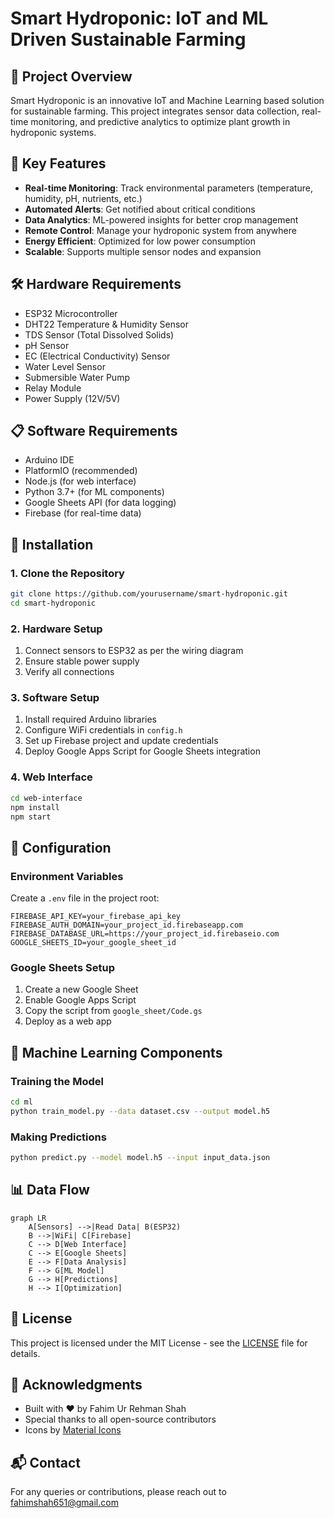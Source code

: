 # Smart Hydroponic: IoT and ML Driven Sustainable Farming


## 🌱 Project Overview

Smart Hydroponic is an innovative IoT and Machine Learning based solution for sustainable farming. This project integrates sensor data collection, real-time monitoring, and predictive analytics to optimize plant growth in hydroponic systems.

## 🚀 Key Features

- **Real-time Monitoring**: Track environmental parameters (temperature, humidity, pH, nutrients, etc.)
- **Automated Alerts**: Get notified about critical conditions
- **Data Analytics**: ML-powered insights for better crop management
- **Remote Control**: Manage your hydroponic system from anywhere
- **Energy Efficient**: Optimized for low power consumption
- **Scalable**: Supports multiple sensor nodes and expansion

## 🛠️ Hardware Requirements

- ESP32 Microcontroller
- DHT22 Temperature & Humidity Sensor
- TDS Sensor (Total Dissolved Solids)
- pH Sensor
- EC (Electrical Conductivity) Sensor
- Water Level Sensor
- Submersible Water Pump
- Relay Module
- Power Supply (12V/5V)

## 📋 Software Requirements

- Arduino IDE
- PlatformIO (recommended)
- Node.js (for web interface)
- Python 3.7+ (for ML components)
- Google Sheets API (for data logging)
- Firebase (for real-time data)

## 🚀 Installation

### 1. Clone the Repository

```bash
git clone https://github.com/yourusername/smart-hydroponic.git
cd smart-hydroponic
```

### 2. Hardware Setup

1. Connect sensors to ESP32 as per the wiring diagram
2. Ensure stable power supply
3. Verify all connections

### 3. Software Setup

1. Install required Arduino libraries
2. Configure WiFi credentials in `config.h`
3. Set up Firebase project and update credentials
4. Deploy Google Apps Script for Google Sheets integration

### 4. Web Interface

```bash
cd web-interface
npm install
npm start
```

## 🔧 Configuration

### Environment Variables

Create a `.env` file in the project root:

```
FIREBASE_API_KEY=your_firebase_api_key
FIREBASE_AUTH_DOMAIN=your_project_id.firebaseapp.com
FIREBASE_DATABASE_URL=https://your_project_id.firebaseio.com
GOOGLE_SHEETS_ID=your_google_sheet_id
```

### Google Sheets Setup

1. Create a new Google Sheet
2. Enable Google Apps Script
3. Copy the script from `google_sheet/Code.gs`
4. Deploy as a web app

## 🤖 Machine Learning Components

### Training the Model

```bash
cd ml
python train_model.py --data dataset.csv --output model.h5
```

### Making Predictions

```bash
python predict.py --model model.h5 --input input_data.json
```

## 📊 Data Flow

```mermaid
graph LR
    A[Sensors] -->|Read Data| B(ESP32)
    B -->|WiFi| C[Firebase]
    C --> D[Web Interface]
    C --> E[Google Sheets]
    E --> F[Data Analysis]
    F --> G[ML Model]
    G --> H[Predictions]
    H --> I[Optimization]
```

## 📝 License

This project is licensed under the MIT License - see the [LICENSE](LICENSE) file for details.

## 🙏 Acknowledgments

- Built with ❤️ by Fahim Ur Rehman Shah
- Special thanks to all open-source contributors
- Icons by [Material Icons](https://material.io/resources/icons/)

## 📬 Contact

For any queries or contributions, please reach out to [fahimshah651@gmail.com](mailto:your.email@example.com)
